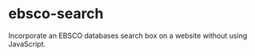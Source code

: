 ebsco-search
============

Incorporate an EBSCO databases search box on a website without using JavaScript.
